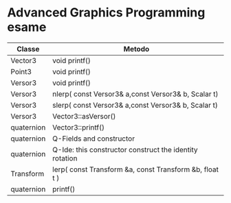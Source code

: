 # Advanced Graphics Programming esame


Classe | Metodo 
------------ | -------------
Vector3|void printf()
Point3|void printf()
Versor3|void printf()
Versor3|nlerp( const Versor3& a,const Versor3& b, Scalar t)
Versor3|slerp( const Versor3& a,const Versor3& b, Scalar t)
Versor3|Vector3::asVersor()
quaternion|Vector3::printf()
quaternion|Q-Fields and constructor
quaternion|Q-Ide: this constructor construct the identity rotation
Transform|lerp( const Transform &a, const Transform &b, float t )
quaternion|printf()